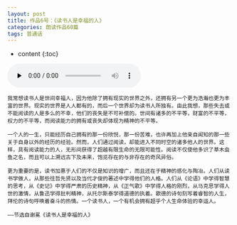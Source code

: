 ```yaml
---
layout: post
title: 作品6号：《读书人是幸福的人》
categories: 朗读作品60篇
tags: 普通话
---
```


* content
{:toc}



<audio id="audio" controls="" preload="none">
<source id="m4a" src="https://www.conceptenglish.cn/x/PTH60/06读书人是幸福人.m4a">
</audio>



```
我常想读书人是世间幸福人，因为他除了拥有现实的世界之外，还拥有另一个更为浩瀚也更为丰富的世界。现实的世界是人人都有的，而后一个世界却为读书人所独有。由此我想，那些失去或不能阅读的人是多么的不幸，他们的丧失是不可补偿的。世间有诸多的不平等，财富的不平等，权力的不平等，而阅读能力的拥有或丧失却体现为精神的不平等。

一个人的一生，只能经历自己拥有的那一份欣悦，那一份苦难，也许再加上他亲自闻知的那一些关于自身以外的经历的经验。然而，人们通过阅读，却能进入不同时空的诸多他人的世界。这样，具有阅读能力的人，无形间获得了超越有限生命的无限可能性。阅读不仅使他多识了草木虫鱼之名，而且可以上溯远古下及未来，饱览存在的与非存在的奇风异俗。

更为重要的是，读书加惠于人们的不仅是知识的增广，而且还在于精神的感化与陶冶。人们从读书学做人，从那些往哲先贤以及当代才俊的著述中学得他们的人格。人们从《论语》中学得智慧的思考，从《史记》中学得严肃的历史精神，从《正气歌》中学得人格的刚烈，从马克思学得人世的激情，从鲁迅学得批判精神，从托尔斯泰学得道德的执着。歌德的诗句刻写着睿智的人生，拜伦的诗句呼唤着奋斗的热情。一个读书人，一个有机会拥有超乎个人生命体验的幸运人。

——节选自谢冕《读书人是幸福的人》

```

